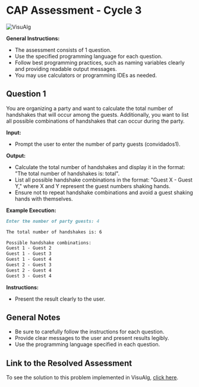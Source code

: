 # CAP Assessment - Cycle 3

![VisuAlg](https://img.shields.io/badge/VisuAlg-1575F9?style=for-the-badge&logoColor=white)

**General Instructions:**
- The assessment consists of 1 question.
- Use the specified programming language for each question.
- Follow best programming practices, such as naming variables clearly and providing readable output messages.
- You may use calculators or programming IDEs as needed.

## Question 1

You are organizing a party and want to calculate the total number of handshakes that will occur among the guests. Additionally, you want to list all possible combinations of handshakes that can occur during the party.

**Input:**
- Prompt the user to enter the number of party guests (convidados1).

**Output:**
- Calculate the total number of handshakes and display it in the format: "The total number of handshakes is: total".
- List all possible handshake combinations in the format: "Guest X - Guest Y," where X and Y represent the guest numbers shaking hands.
- Ensure not to repeat handshake combinations and avoid a guest shaking hands with themselves.

**Example Execution:**

```markdown
Enter the number of party guests: 4

The total number of handshakes is: 6

Possible handshake combinations:
Guest 1 - Guest 2
Guest 1 - Guest 3
Guest 1 - Guest 4
Guest 2 - Guest 3
Guest 2 - Guest 4
Guest 3 - Guest 4
```

**Instructions:**
- Present the result clearly to the user.


## General Notes
- Be sure to carefully follow the instructions for each question.
- Provide clear messages to the user and present results legibly.
- Use the programming language specified in each question.

## Link to the Resolved Assessment

To see the solution to this problem implemented in VisuAlg, [click here](/2020_2/CAP/Cycle3/Assessment/A3.md).